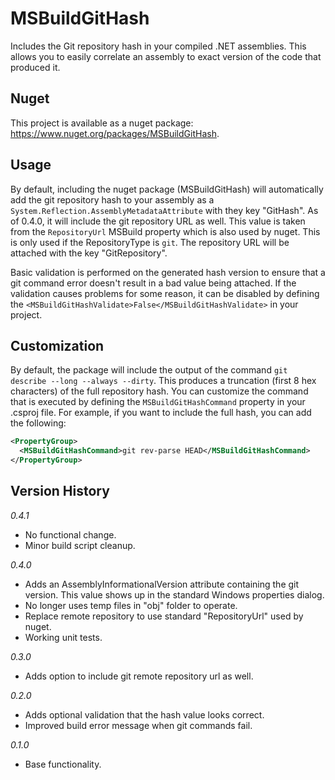 # MSBuildGitHash
Includes the Git repository hash in your compiled .NET assemblies. 
This allows you to easily correlate an assembly to exact version of the code that produced it.

## Nuget

This project is available as a nuget package: https://www.nuget.org/packages/MSBuildGitHash.

## Usage
By default, including the nuget package (MSBuildGitHash) will automatically add the git repository hash to your assembly as a `System.Reflection.AssemblyMetadataAttribute` with they key "GitHash". As of 0.4.0, it will include the git repository URL as well. This value is taken from the `RepositoryUrl` MSBuild property which is also used by nuget. This is only used if the RepositoryType is `git`. The repository URL will be attached with the key "GitRepository". 

Basic validation is performed on the generated hash version to ensure that a git command error doesn't result in a bad value being attached. If the validation causes problems for some reason, it can be disabled by defining the `<MSBuildGitHashValidate>False</MSBuildGitHashValidate>` in your project.

## Customization

By default, the package will include the output of the command `git describe --long --always --dirty`. This produces a truncation (first 8 hex characters) of the full repository hash. You can customize the command that is executed by defining the `MSBuildGitHashCommand` property in your .csproj file. For example, if you want to include the full hash, you can add the following:

```xml
<PropertyGroup>
  <MSBuildGitHashCommand>git rev-parse HEAD</MSBuildGitHashCommand>
</PropertyGroup>
```

## Version History
_0.4.1_
- No functional change.
- Minor build script cleanup.

_0.4.0_
- Adds an AssemblyInformationalVersion attribute containing the git version. This value shows up in the standard Windows properties dialog.
- No longer uses temp files in "obj" folder to operate.
- Replace remote repository to use standard "RepositoryUrl" used by nuget.
- Working unit tests.

_0.3.0_
- Adds option to include git remote repository url as well.

_0.2.0_
- Adds optional validation that the hash value looks correct.
- Improved build error message when git commands fail.

_0.1.0_
- Base functionality.

